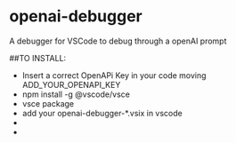 # openai-debugger
A debugger for VSCode to debug through a openAI prompt

##TO INSTALL:

- Insert a correct OpenAPi Key in your code moving ADD_YOUR_OPENAPI_KEY
- npm install -g @vscode/vsce 
- vsce package
- add your openai-debugger-*.vsix in vscode 
-
- 
